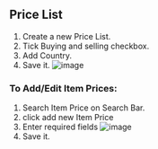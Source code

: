 ## Price List

1. Create a new Price List.
2. Tick Buying and selling checkbox.
3. Add Country.
4. Save it.
![image](https://user-images.githubusercontent.com/53931644/112618989-c47b3680-8e4c-11eb-9b8b-0166b5fd6b63.png)

### To Add/Edit Item Prices:
1. Search Item Price on Search Bar.
2. click add new Item Price 
3. Enter required fields
![image](https://user-images.githubusercontent.com/53931644/112619570-7fa3cf80-8e4d-11eb-8749-5573224ce17e.png)
4. Save it.
